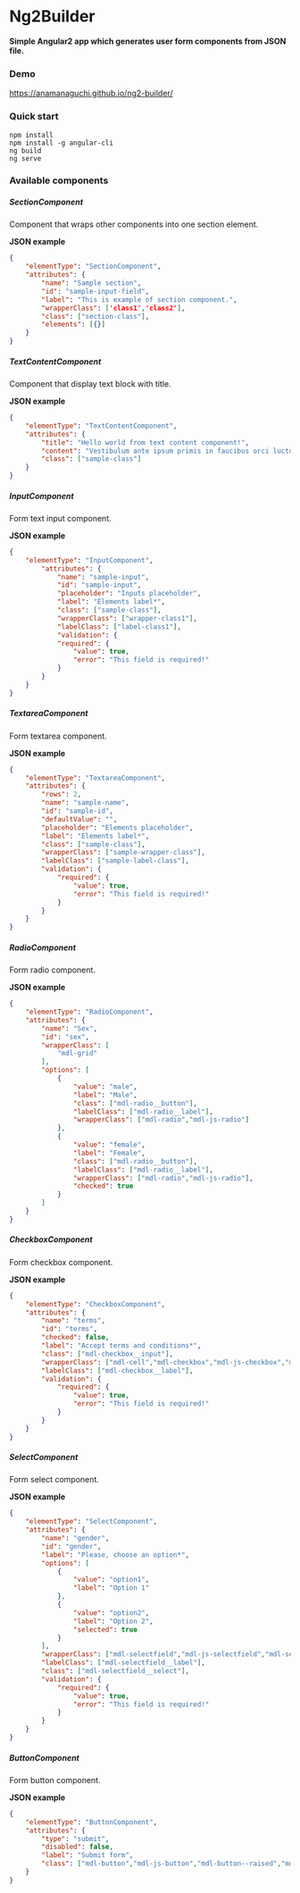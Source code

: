 # Ng2Builder
**Simple Angular2 app which generates user form components from JSON file.**

### Demo
https://anamanaguchi.github.io/ng2-builder/

### Quick start
```shell
npm install
npm install -g angular-cli
ng build
ng serve
```

### Available components
##### SectionComponent
Component that wraps other components into one section element.

**JSON example**
```json
{
    "elementType": "SectionComponent",
	"attributes": {
		"name": "Sample section",
		"id": "sample-input-field",
		"label": "This is example of section component.",
		"wrapperClass": ['class1','class2'],
		"class": ["section-class"],
		"elements": [{}] 
	}
}
```
##### TextContentComponent
Component that display text block with title.

**JSON example**
```json
{
    "elementType": "TextContentComponent",
    "attributes": {
        "title": "Hello world from text content component!",
        "content": "Vestibulum ante ipsum primis in faucibus orci luctus et.",
        "class": ["sample-class"]
	}
}
```

##### InputComponent
Form text input component. 

**JSON example**
```json
{
	"elementType": "InputComponent",
		"attributes": {
			"name": "sample-input",
			"id": "sample-input",
			"placeholder": "Inputs placeholder",
			"label": "Elements label*",
			"class": ["sample-class"],
			"wrapperClass": ["wrapper-class1"],
			"labelClass": ["label-class1"],
			"validation": {
			"required": {
				"value": true,
				"error": "This field is required!"
			}
		}
	}
}
```
##### TextareaComponent
Form textarea component. 

**JSON example**
```json
{
	"elementType": "TextareaComponent",
	"attributes": {
		"rows": 2,
		"name": "sample-name",
		"id": "sample-id",
		"defaultValue": "",
		"placeholder": "Elements placeholder",
		"label": "Elements label*",
		"class": ["sample-class"],
		"wrapperClass": ["sample-wrapper-class"],
		"labelClass": ["sample-label-class"],
		"validation": {
			"required": {
				"value": true,
				"error": "This field is required!"
			}
		}
	}
}
```

##### RadioComponent
Form radio component. 

**JSON example**
```json
{
	"elementType": "RadioComponent",
	"attributes": {
		"name": "Sex",
		"id": "sex",
		"wrapperClass": [
			"mdl-grid"
		],
		"options": [
			{
				"value": "male",
				"label": "Male",
				"class": ["mdl-radio__button"],
				"labelClass": ["mdl-radio__label"],
				"wrapperClass": ["mdl-radio","mdl-js-radio"]
			},
			{
				"value": "female",
				"label": "Female",
				"class": ["mdl-radio__button"],
				"labelClass": ["mdl-radio__label"],
				"wrapperClass": ["mdl-radio","mdl-js-radio"],
				"checked": true
			}
		]
	}
}
```
##### CheckboxComponent
Form checkbox component. 

**JSON example**
```json
{
	"elementType": "CheckboxComponent",
	"attributes": {
		"name": "terms",
		"id": "terms",
		"checked": false,
		"label": "Accept terms and conditions*",
		"class": ["mdl-checkbox__input"],
		"wrapperClass": ["mdl-cell","mdl-checkbox","mdl-js-checkbox","mdl-cell--12-col"],
		"labelClass": ["mdl-checkbox__label"],
		"validation": {
			"required": {
				"value": true,
				"error": "This field is required!"
			}
		}
	}
}
```
##### SelectComponent
Form select component.

**JSON example**
```json
{
	"elementType": "SelectComponent",
	"attributes": {
		"name": "gender",
		"id": "gender",
		"label": "Please, choose an option*",
		"options": [
			{
				"value": "option1",
				"label": "Option 1"
			},
			{
				"value": "option2",
				"label": "Option 2",
				"selected": true
			}
		],
		"wrapperClass": ["mdl-selectfield","mdl-js-selectfield","mdl-selectfield--floating-label","mdl-cell","mdl-cell--12-col"],
		"labelClass": ["mdl-selectfield__label"],
		"class": ["mdl-selectfield__select"],
		"validation": {
			"required": {
				"value": true,
				"error": "This field is required!"
			}
		}
	}
}
```
##### ButtonComponent
Form button component.

**JSON example**
```json
{
	"elementType": "ButtonComponent",
	"attributes": {
		"type": "submit",
		"disabled": false,
		"label": "Submit form",
		"class": ["mdl-button","mdl-js-button","mdl-button--raised","mdl-js-ripple-effect","mdl-button--accent","mdl-cell","mdl-cell--12-col"]
	}
}
```
